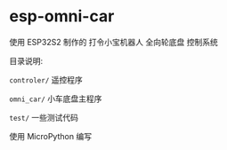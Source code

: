 # esp-omni-car 

使用 ESP32S2 制作的 打令小宝机器人 全向轮底盘 控制系统

目录说明:

`controler/` 遥控程序

`omni_car/` 小车底盘主程序

`test/` 一些测试代码

使用 MicroPython 编写